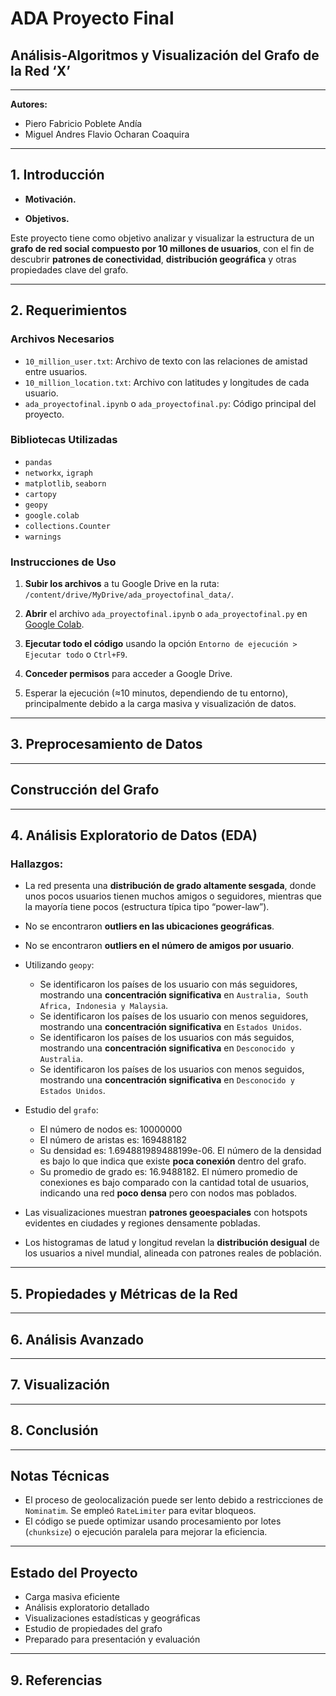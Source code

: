 # ADA Proyecto Final

## Análisis-Algoritmos y Visualización del Grafo de la Red ‘X’

---

**Autores:**
- Piero Fabricio Poblete Andía  
- Miguel Andres Flavio Ocharan Coaquira

---

## 1. Introducción

- **Motivación.** 

- **Objetivos.**
  
Este proyecto tiene como objetivo analizar y visualizar la estructura de un **grafo de red social compuesto por 10 millones de usuarios**, con el fin de descubrir **patrones de conectividad**, **distribución geográfica** y otras propiedades clave del grafo.

---

## 2. Requerimientos

### Archivos Necesarios

- `10_million_user.txt`: Archivo de texto con las relaciones de amistad entre usuarios.
- `10_million_location.txt`: Archivo con latitudes y longitudes de cada usuario.
- `ada_proyectofinal.ipynb` o `ada_proyectofinal.py`: Código principal del proyecto.

### Bibliotecas Utilizadas

- `pandas`  
- `networkx`, `igraph`  
- `matplotlib`, `seaborn`  
- `cartopy`
- `geopy`
- `google.colab`
- `collections.Counter`  
- `warnings`

###  Instrucciones de Uso

1. **Subir los archivos** a tu Google Drive en la ruta: `/content/drive/MyDrive/ada_proyectofinal_data/`.

2. **Abrir** el archivo `ada_proyectofinal.ipynb` o `ada_proyectofinal.py` en [Google Colab](https://colab.research.google.com/).

3. **Ejecutar todo el código** usando la opción `Entorno de ejecución > Ejecutar todo` o `Ctrl+F9`.

4. **Conceder permisos** para acceder a Google Drive.

5. Esperar la ejecución (≈10 minutos, dependiendo de tu entorno), principalmente debido a la carga masiva y visualización de datos.

---

## 3. Preprocesamiento de Datos



---

## Construcción del Grafo

---

## 4. Análisis Exploratorio de Datos (EDA)

### Hallazgos:

- La red presenta una **distribución de grado altamente sesgada**, donde unos pocos usuarios tienen muchos amigos o seguidores, mientras que la mayoría tiene pocos (estructura típica tipo “power-law”).
- No se encontraron **outliers en las ubicaciones geográficas**.
- No se encontraron **outliers en el número de amigos por usuario**.
- Utilizando `geopy`:
  - Se identificaron los países de los usuario con más seguidores, mostrando una **concentración significativa** en `Australia, South Africa, Indonesia y Malaysia`.
  - Se identificaron los países de los usuario con menos seguidores, mostrando una **concentración significativa** en `Estados Unidos`.
  - Se identificaron los países de los usuarios con más seguidos, mostrando una **concentración significativa** en `Desconocido y Australia`.
  - Se identificaron los países de los usuarios con menos seguidos, mostrando una **concentración significativa** en `Desconocido y Estados Unidos`.
    
- Estudio del `grafo`:
  - El número de nodos es: 10000000
  - El número de aristas es: 169488182
  - Su densidad es: 1.694881989488199e-06. El número de la densidad es bajo lo que indica que existe **poca conexión** dentro del grafo.
  - Su promedio de grado es: 16.9488182. El número promedio de conexiones es bajo comparado con la cantidad total de usuarios, indicando una red **poco densa** pero con nodos mas poblados.
    
- Las visualizaciones muestran **patrones geoespaciales** con hotspots evidentes en ciudades y regiones densamente pobladas.
- Los histogramas de latud y longitud revelan la **distribución desigual** de los usuarios a nivel mundial, alineada con patrones reales de población.

---

## 5. Propiedades y Métricas de la Red

---

## 6. Análisis Avanzado

---

## 7. Visualización

---

## 8. Conclusión

---

## Notas Técnicas

- El proceso de geolocalización puede ser lento debido a restricciones de `Nominatim`. Se empleó `RateLimiter` para evitar bloqueos.
- El código se puede optimizar usando procesamiento por lotes (`chunksize`) o ejecución paralela para mejorar la eficiencia.

---

## Estado del Proyecto

- Carga masiva eficiente  
- Análisis exploratorio detallado  
- Visualizaciones estadísticas y geográficas  
- Estudio de propiedades del grafo  
- Preparado para presentación y evaluación

---

## 9. Referencias

